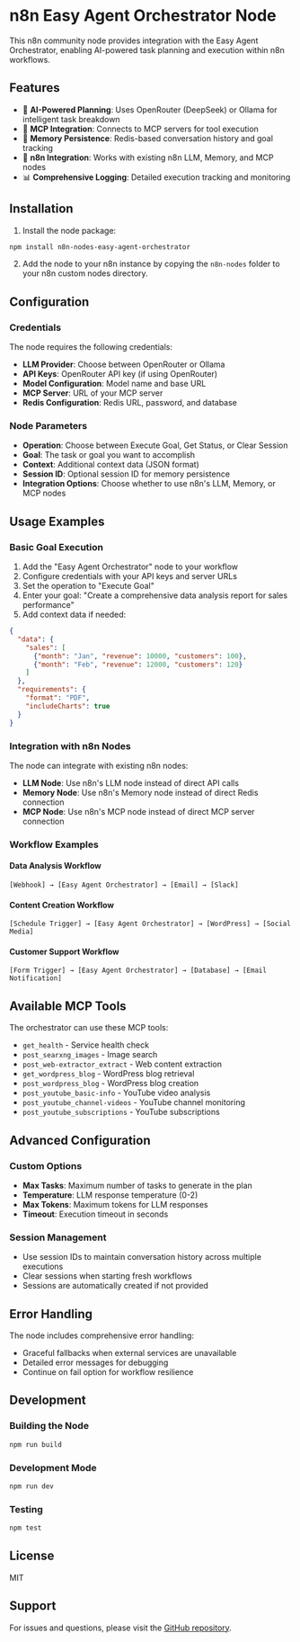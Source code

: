 # n8n Easy Agent Orchestrator Node

This n8n community node provides integration with the Easy Agent Orchestrator, enabling AI-powered task planning and execution within n8n workflows.

## Features

- 🤖 **AI-Powered Planning**: Uses OpenRouter (DeepSeek) or Ollama for intelligent task breakdown
- 🔧 **MCP Integration**: Connects to MCP servers for tool execution
- 💾 **Memory Persistence**: Redis-based conversation history and goal tracking
- 🔗 **n8n Integration**: Works with existing n8n LLM, Memory, and MCP nodes
- 📊 **Comprehensive Logging**: Detailed execution tracking and monitoring

## Installation

1. Install the node package:
```bash
npm install n8n-nodes-easy-agent-orchestrator
```

2. Add the node to your n8n instance by copying the `n8n-nodes` folder to your n8n custom nodes directory.

## Configuration

### Credentials

The node requires the following credentials:

- **LLM Provider**: Choose between OpenRouter or Ollama
- **API Keys**: OpenRouter API key (if using OpenRouter)
- **Model Configuration**: Model name and base URL
- **MCP Server**: URL of your MCP server
- **Redis Configuration**: Redis URL, password, and database

### Node Parameters

- **Operation**: Choose between Execute Goal, Get Status, or Clear Session
- **Goal**: The task or goal you want to accomplish
- **Context**: Additional context data (JSON format)
- **Session ID**: Optional session ID for memory persistence
- **Integration Options**: Choose whether to use n8n's LLM, Memory, or MCP nodes

## Usage Examples

### Basic Goal Execution

1. Add the "Easy Agent Orchestrator" node to your workflow
2. Configure credentials with your API keys and server URLs
3. Set the operation to "Execute Goal"
4. Enter your goal: "Create a comprehensive data analysis report for sales performance"
5. Add context data if needed:
```json
{
  "data": {
    "sales": [
      {"month": "Jan", "revenue": 10000, "customers": 100},
      {"month": "Feb", "revenue": 12000, "customers": 120}
    ]
  },
  "requirements": {
    "format": "PDF",
    "includeCharts": true
  }
}
```

### Integration with n8n Nodes

The node can integrate with existing n8n nodes:

- **LLM Node**: Use n8n's LLM node instead of direct API calls
- **Memory Node**: Use n8n's Memory node instead of direct Redis connection
- **MCP Node**: Use n8n's MCP node instead of direct MCP server connection

### Workflow Examples

#### Data Analysis Workflow
```
[Webhook] → [Easy Agent Orchestrator] → [Email] → [Slack]
```

#### Content Creation Workflow
```
[Schedule Trigger] → [Easy Agent Orchestrator] → [WordPress] → [Social Media]
```

#### Customer Support Workflow
```
[Form Trigger] → [Easy Agent Orchestrator] → [Database] → [Email Notification]
```

## Available MCP Tools

The orchestrator can use these MCP tools:

- `get_health` - Service health check
- `post_searxng_images` - Image search
- `post_web-extractor_extract` - Web content extraction
- `get_wordpress_blog` - WordPress blog retrieval
- `post_wordpress_blog` - WordPress blog creation
- `post_youtube_basic-info` - YouTube video analysis
- `post_youtube_channel-videos` - YouTube channel monitoring
- `post_youtube_subscriptions` - YouTube subscriptions

## Advanced Configuration

### Custom Options

- **Max Tasks**: Maximum number of tasks to generate in the plan
- **Temperature**: LLM response temperature (0-2)
- **Max Tokens**: Maximum tokens for LLM responses
- **Timeout**: Execution timeout in seconds

### Session Management

- Use session IDs to maintain conversation history across multiple executions
- Clear sessions when starting fresh workflows
- Sessions are automatically created if not provided

## Error Handling

The node includes comprehensive error handling:

- Graceful fallbacks when external services are unavailable
- Detailed error messages for debugging
- Continue on fail option for workflow resilience

## Development

### Building the Node

```bash
npm run build
```

### Development Mode

```bash
npm run dev
```

### Testing

```bash
npm test
```

## License

MIT

## Support

For issues and questions, please visit the [GitHub repository](https://github.com/boqiangliang/easy-agent-orchestrator).
